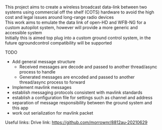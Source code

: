 This project aims to create a wireless broadcast data-link between two systems using commercial off the shelf (COTS) hardware to avoid the high cost and legal issues around long-range radio devices<br>
This work aims to emulate the data link of open-HD and WFB-NG for a custom autopilot system, however will provide a more generic and accessible system<br>
Initially this is aimed top plug into a custom ground control system, in the future qgroundcontrol compatibility will be supported

TODO<br>
* Add general message structure
  * Received messages are decode and passed to another thread/async process to handle
  * Generated messages are encoded and passed to another thread/async process to forward
* Implement mavlink messages
* establish messaging protocols consistent with mavlink standards
* establish a configuration file for settings such as channel and address
* separation of message responsibility between the ground system and this app
* work out serialization for mavlink packet

Useful links:
Drive link: https://github.com/morrownr/8812au-20210629
